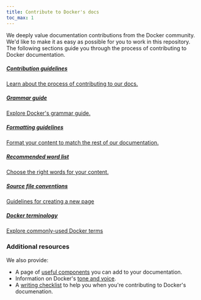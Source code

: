 ```yaml
---
title: Contribute to Docker's docs
toc_max: 1
---
```


We deeply value documentation contributions from the Docker community. We'd like to make it as easy
as possible for you to work in this repository. The following sections guide you through the process of contributing to Docker documentation.



  <section class="container">
    <div class="row">
      <div class="col-xs-12 col-sm-6 col-lg-4 card-holder">
        <a class="card rocket" href="/contribute/contribute-guide/">
          <h5 class="title">Contribution guidelines</h5>
          <p>
            Learn about the process of contributing to our docs.
          </p>
        </a>
      </div>
      <div class="col-xs-12 col-sm-6 col-lg-4 card-holder">
        <a class="card download-docker" href="/contribute/style/grammar/">
          <h5 class="title">Grammar guide</h5>
          <p>
            Explore Docker's grammar guide.
          </p>
        </a>
      </div>
      <div class="col-xs-12 col-sm-6 col-lg-4 card-holder">
        <a class="card guides" href="/contribute/style/formatting/">
          <h5 class="title">Formatting guidelines</h5>
          <p>
            Format your content to match the rest of our documentation.
          </p>
        </a>
      </div>
      <div class="col-xs-12 col-sm-6 col-lg-4 card-holder">
        <a class="card language-guides" href="/contribute/recommended-words/">
          <h5 class="title">Recommended word list</h5>
          <p>
            Choose the right words for your content.
          </p>
        </a>
      </div>
      <div class="col-xs-12 col-sm-6 col-lg-4 card-holder">
        <a class="card manuals" href="/contribute/file-conventions">
          <h5 class="title">Source file conventions</h5>
          <p>
            Guidelines for creating a new page
          </p>
        </a>
      </div>
      <div class="col-xs-12 col-sm-6 col-lg-4 card-holder">
        <a class="card reference" href="/contribute/style/terminology/">
          <h5 class="title">Docker terminology</h5>
          <p>
            Explore commonly-used Docker terms
          </p>
        </a>
      </div>
    </div>
  </section>

### Additional resources

We also provide:

- A page of [useful components](../components.md) you can add to your documentation.
- Information on Docker's [tone and voice](style/voice-tone.md).
- A [writing checklist](checklist.md) to help you when you're contributing to Docker's documenation.